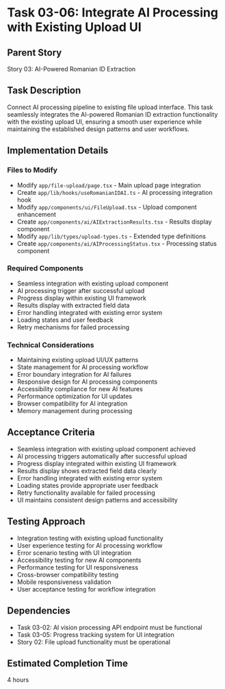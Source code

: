 # Task 03-06: Integrate AI Processing with Existing Upload UI

## Parent Story

Story 03: AI-Powered Romanian ID Extraction

## Task Description

Connect AI processing pipeline to existing file upload interface. This task seamlessly integrates
the AI-powered Romanian ID extraction functionality with the existing upload UI, ensuring a smooth
user experience while maintaining the established design patterns and user workflows.

## Implementation Details

### Files to Modify

- Modify `app/file-upload/page.tsx` - Main upload page integration
- Create `app/lib/hooks/useRomanianIDAI.ts` - AI processing integration hook
- Modify `app/components/ui/FileUpload.tsx` - Upload component enhancement
- Create `app/components/ai/AIExtractionResults.tsx` - Results display component
- Modify `app/lib/types/upload-types.ts` - Extended type definitions
- Create `app/components/ai/AIProcessingStatus.tsx` - Processing status component

### Required Components

- Seamless integration with existing upload component
- AI processing trigger after successful upload
- Progress display within existing UI framework
- Results display with extracted field data
- Error handling integrated with existing error system
- Loading states and user feedback
- Retry mechanisms for failed processing

### Technical Considerations

- Maintaining existing upload UI/UX patterns
- State management for AI processing workflow
- Error boundary integration for AI failures
- Responsive design for AI processing components
- Accessibility compliance for new AI features
- Performance optimization for UI updates
- Browser compatibility for AI integration
- Memory management during processing

## Acceptance Criteria

- Seamless integration with existing upload component achieved
- AI processing triggers automatically after successful upload
- Progress display integrated within existing UI framework
- Results display shows extracted field data clearly
- Error handling integrated with existing error system
- Loading states provide appropriate user feedback
- Retry functionality available for failed processing
- UI maintains consistent design patterns and accessibility

## Testing Approach

- Integration testing with existing upload functionality
- User experience testing for AI processing workflow
- Error scenario testing with UI integration
- Accessibility testing for new AI components
- Performance testing for UI responsiveness
- Cross-browser compatibility testing
- Mobile responsiveness validation
- User acceptance testing for workflow integration

## Dependencies

- Task 03-02: AI vision processing API endpoint must be functional
- Task 03-05: Progress tracking system for UI integration
- Story 02: File upload functionality must be operational

## Estimated Completion Time

4 hours
